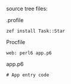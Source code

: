 source tree files:

.profile

    zef install Task::Star

Procfile

    web: perl6 app.p6

app.p6

    # App entry code